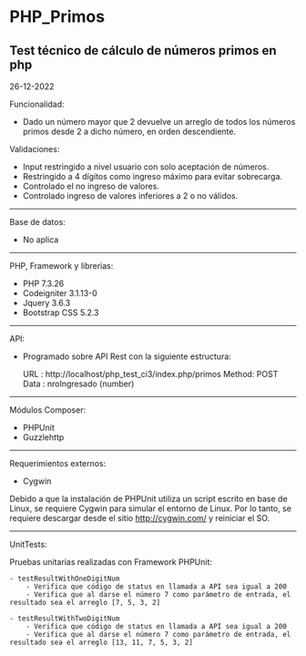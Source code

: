 # PHP_Primos
Test técnico de cálculo de números primos en php
------------------------------------------------

26-12-2022

Funcionalidad:

- Dado un número mayor que 2 devuelve un arreglo de todos los números primos desde 2 a dicho número, en orden descendiente.

Validaciones:

- Input restringido a nivel usuario con solo aceptación de números.
- Restringido a 4 dígitos como ingreso máximo para evitar sobrecarga.
- Controlado el no ingreso de valores.
- Controlado ingreso de valores inferiores a 2 o no válidos.

-------------------------
Base de datos:

- No aplica

-------------------------
PHP, Framework y librerias: 

- PHP 7.3.26
- Codeigniter 3.1.13-0
- Jquery 3.6.3
- Bootstrap CSS 5.2.3

-------------------------
API:

- Programado sobre API Rest con la siguiente estructura:

	URL   : http://localhost/php_test_ci3/index.php/primos
	Method: POST
	Data  : 
		nroIngresado (number)

-------------------------
Módulos Composer:

- PHPUnit
- Guzzlehttp
		
-------------------------
Requerimientos externos:

- Cygwin

Debido a que la instalación de PHPUnit utiliza un script escrito en base de Linux, se requiere Cygwin para simular el entorno de Linux. Por lo tanto, se requiere descargar desde el sitio http://cygwin.com/ y reiniciar el SO. 


-------------------------		
UnitTests:

Pruebas unitarias realizadas con Framework PHPUnit:

	- testResultWithOneDigitNum
		- Verifica que código de status en llamada a API sea igual a 200
		- Verifica que al darse el número 7 como parámetro de entrada, el resultado sea el arreglo [7, 5, 3, 2]
		
	- testResultWithTwoDigitNum
		- Verifica que código de status en llamada a API sea igual a 200
		- Verifica que al darse el número 7 como parámetro de entrada, el resultado sea el arreglo [13, 11, 7, 5, 3, 2]
